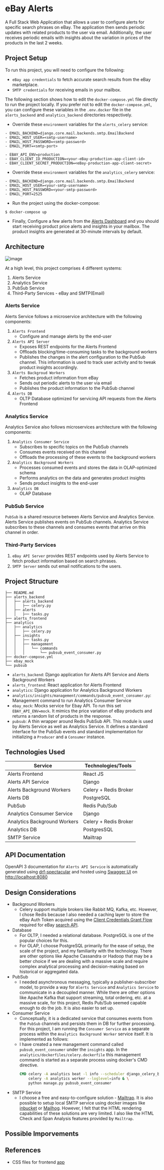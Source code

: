 # eBay Alerts

A Full Stack Web Application that allows a user to configure alerts for specific search phrases on eBay. The application then sends periodic updates with related products to the user via email. Additionally, the user receives periodic emails with insights about the variation in prices of the products in the last 2 weeks.

## Project Setup

To run this project, you will need to configure the following: 
- `eBay app credentials` to fetch accurate search results from the eBay marketplace.
- `SMTP credentials` for receiving emails in your mailbox. 

The following section shows how to edit the `docker-compose.yml` file directly to run the project locally. If you prefer not to edit the `docker-compose.yml`, you can configure these variables in the `.env.docker` file in the `alerts_backend` and `analytics_backend` directories respectively.

- Override these `environment` variables for the `alerts_celery` service:
```environment
- EMAIL_BACKEND=django.core.mail.backends.smtp.EmailBackend
- EMAIL_HOST_USER=<smtp-username>
- EMAIL_HOST_PASSWORD=<smtp-password>
- EMAIL_PORT=<smtp-port>

- EBAY_API_ENV=production
- EBAY_CLIENT_ID_PRODUCTION=<your-eBay-production-app-client-id>
- EBAY_CLIENT_SECRET_PRODUCTION=<eBay-production-app-client-secret>
```

- Override these `environment` variables for the `analytics_celery` service:
```environment
- EMAIL_BACKEND=django.core.mail.backends.smtp.EmailBackend
- EMAIL_HOST_USER=<your-smtp-username>
- EMAIL_HOST_PASSWORD=<your-smtp-password>
- EMAIL_PORT=2525
```

- Run the project using the docker-compose:
```command
$ docker-compose up
```

- Finally, Configure a few alerts from the [Alerts Dashboard](http://localhost:3000) and you should start receiving product price alerts and insights in your mailbox. The product insights are generated at 30-minute intervals by default. 

## Architecture

![image](https://github.com/gaurav-arun/ebay_alerts/assets/12862099/edf9e8c3-c375-4e6c-a5de-a4b7120ffcf4)

At a high level, this project comprises 4 different systems:
1. Alerts Service
2. Analytics Service
3. PubSub Service
4. Third-Party Services - eBay and SMTP(Email)

### Alerts Service

Alerts Service follows a microservice architecture with the following components:
1. `Alerts Frontend`
   - Configure and manage alerts by the end-user
2. `Alerts API Server`
   - Exposes REST endpoints for the Alerts Frontend
   - Offloads blocking/time-consuming tasks to the background workers
   - Publishes the changes in the alert configuration to the PubSub channel. This information is used to track user activity and to tweak product insights accordingly.
3. `Alerts Backgroud Workers`
   - Fetches product information from eBay
   - Sends out periodic alerts to the user via email
   - Publishes the product information to the PubSub channel
5. `Alerts DB`
   - OLTP Database optimized for servicing API requests from the Alerts Frontend

### Analytics Service

Analytics Service also follows microservices architecture with the following components:
1. `Analytics Consumer Service`
   - Subscribes to specific topics on the PubSub channels
   - Consumes events received on this channel
   - Offloads the processing of these events to the background workers
3. `Analytics Background Workers`
   - Processes consumed events and stores the data in OLAP-optimized schema
   - Performs analytics on the data and generates product insights
   - Sends product insights to the end-user
5. `Analytics DB`
   - OLAP Database

### PubSub Service

`PubSub` is a shared resource between Alerts Service and Analytics Service. Alerts Service publishes events on PubSub channels. Analytics Service subscribes to these channels and consumes events that arrive on this channel in order.

### Third-Party Services

1. `eBay API Server` provides REST endpoints used by Alerts Service to fetch product information based on search phrases.
2. `SMTP Server` sends out email notifications to the users.

## Project Structure

```
├── README.md
├── alerts_backend
│   ├── alerts_backend
│   │   ├── celery.py
│   ├── alerts
│   │   ├── tasks.py
├── alerts_frontend
├── analytics
│   ├── analytics
│   │   ├── celery.py
│   ├── insights
│   │   ├── tasks.py
│   │   ├── management
│   │   │   └── commands
│   │   │       └── pubsub_event_consumer.py
├── docker-compose.yml
├── ebay_mock
└── pubsub
```

- `alerts_backend`: Django application for Alerts API Service and Alerts Background Workers
- `alerts_frontend`: React application for Alerts Frontend
- `analytics`: Django application for Analytics Background Workers
- `analytics/insights/management/commands/pubsub_event_consumer.py`: Management command to run Analytics Consumer Service
- `ebay_mock`: Mocks service for Ebay API. To run this set `EBAY_API_ENV=mock`. It mimics the price variation of eBay products and returns a random list of products in the response.
- `pubsub`: A thin wrapper around Redis PubSub API. This module is used by Alerts Service as well as Analytics Service. It defines a standard interface for the PubSub events and standard implementation for initializing a `Producer` and a `Consumer` instance. 

## Technologies Used

| Service  | Technologies/Tools|
|----------|----------|
| Alerts Frontend   | React JS |
| Alerts API Service   | Django  |
| Alerts Background Workers   | Celery + Redis Broker  |
| Alerts DB  | PostgreSQL  |
| PubSub     | Redis Pub/Sub |
| Analytics Consumer Service | Django |
| Analytics Background Workers | Celery + Redis Broker |
| Analytics DB | PostgresSQL |
| SMTP Service | Mailtrap |

## API Documentation

OpenAPI 3 documentation for `Alerts API Service` is automatically generated using [drf-spectacular](https://drf-spectacular.readthedocs.io/en/latest/) and hosted using [Swagger UI](https://hub.docker.com/r/swaggerapi/swagger-ui) on [http://localhost:8080](http://localhost:8080)

## Design Considerations

- Background Workers
  - Celery support multiple brokers like Rabbit MQ, Kafka, etc. However, I chose Redis because I also needed a caching layer to store the eBay Auth Token acquired using the [Client Credentials Grant Flow](https://developer.ebay.com/api-docs/static/oauth-client-credentials-grant.html) required for eBay [search API](https://developer.ebay.com/api-docs/buy/browse/resources/item_summary/methods/search#uri.filter). 
- Database
  - For OLTP, I needed a relational database. PostgreSQL is one of the popular choices for this.
  - For OLAP, I choose PostgreSQL primarily for the ease of setup, the scale of the project, and my familiarity with the technology. There are other options like Apache Cassandra or Hadoop that may be a better choice if we are dealing with a massive scale and require complex analytical processing and decision-making based on historical or aggregated data.
- PubSub
  - I needed asynchronous messaging, typically a publisher-subscriber model, to provide a way for `Alerts Service` and `Analytics Service` to communicate in a decoupled manner. While there are other options like Apache Kafka that support streaming, total ordering, etc. at a massive scale, for this project, Redis Pub/Sub seemed capable enough to do the job. It is also easier to set up.
- Consumer Service
  - Conceptually, it is a dedicated service that consumes events from the `PubSub` channels and persists them in DB for further processing. For this project, I am running the `Consumer Service` as a separate process within the `Analytics Background Worker` service itself. It is implemented as follows:
  - I have created a new management command called `pubsub_event_consumer` under the `insights` app. In the `analytics/dockerfiles/celery.dockerfile` this management command is started as a separate process using docker's CMD directive.
    ```dockerfile
    CMD celery -A analytics beat -l info --scheduler django_celery_beat.schedulers:DatabaseScheduler & \
        celery -A analytics worker --loglevel=info & \
        python manage.py pubsub_event_consumer
    ```
- SMTP Service
  - I choose a free and easy-to-configure solution - [Mailtrap](https://mailtrap.io/). It is also possible to setup local SMTP service using docker images like [inbucket](https://hub.docker.com/r/inbucket/inbucket/) or [Mailhog](https://hub.docker.com/r/mailhog/mailhog/). However, I felt that the HTML rendering capabilities of these solutions are very limited. I also like the HTML Check and Span Analysis features provided by `Mailtrap`.

## Possible Imporvements

## References
- CSS files for frontend [app](https://github.com/taniarascia/primitive)
